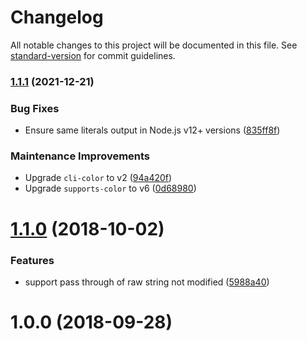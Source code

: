 # Changelog

All notable changes to this project will be documented in this file. See [standard-version](https://github.com/conventional-changelog/standard-version) for commit guidelines.

### [1.1.1](https://github.com/medikoo/cli-sprintf-format/compare/v1.1.0...v1.1.1) (2021-12-21)

### Bug Fixes

- Ensure same literals output in Node.js v12+ versions ([835ff8f](https://github.com/medikoo/cli-sprintf-format/commit/835ff8fdf1fb6e1339e449b8c796db14ac29c4d4))

### Maintenance Improvements

- Upgrade `cli-color` to v2 ([94a420f](https://github.com/medikoo/cli-sprintf-format/commit/94a420f2eba538e77365cb38e8b6560a7bd1f8f4))
- Upgrade `supports-color` to v6 ([0d68980](https://github.com/medikoo/cli-sprintf-format/commit/0d6898003ffa5657f8479f0e4f53916b9b867ca0))

<a name="1.1.0"></a>

# [1.1.0](https://github.com/medikoo/cli-sprintf-format/compare/v1.0.0...v1.1.0) (2018-10-02)

### Features

- support pass through of raw string not modified ([5988a40](https://github.com/medikoo/cli-sprintf-format/commit/5988a40))

<a name="1.0.0"></a>

# 1.0.0 (2018-09-28)
